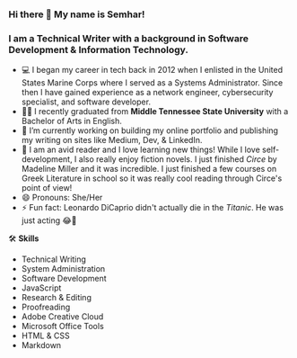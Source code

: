 ### Hi there 👋 My name is Semhar!

### I am a **Technical Writer** with a background in Software Development & Information Technology. 

- 💻 I began my career in tech back in 2012 when I enlisted in the United States Marine Corps where I served as a Systems Administrator. Since then I have gained experience as a network engineer, cybersecurity specialist, and software developer.
- 👩‍🎓 I recently graduated from **Middle Tennessee State University** with a Bachelor of Arts in English.
- 🔭 I’m currently working on building my online portfolio and publishing my writing on sites like Medium, Dev, & LinkedIn. 
- 📖 I am an avid reader and I love learning new things! While I love self-development, I also really enjoy fiction novels. I just finished *Circe* by Madeline Miller and it was incredible. I just finished a few courses on Greek Literature in school so it was really cool reading through Circe's point of view! 
- 😄 Pronouns: She/Her
- ⚡ Fun fact: Leonardo DiCaprio didn't actually die in the *Titanic*. He was just acting 😂🤣


🛠️ **Skills**  

- Technical Writing
- System Administration
- Software Development
- JavaScript
- Research & Editing
- Proofreading
- Adobe Creative Cloud
- Microsoft Office Tools
- HTML & CSS
- Markdown




